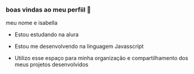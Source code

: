 ### boas vindas ao meu perfiil 💙

meu nome e isabella 

- Estou estudando na alura

- Estou me desenvolvendo na linguagem Javasscript
- Utilizo esse espaço para minha organização e compartilhamento dos meus projetos desenvolvidos 
